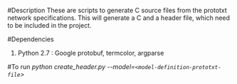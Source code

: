 #Description
These are scripts to generate C source files from the prototxt network specifications. This will generate a C and a header file, which need to be included in the project.

#Dependencies
1. Python 2.7 : Google protobuf, termcolor, argparse

#To run
*python create_header.py --model=`<model-definition-prototxt-file`>*

